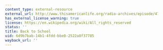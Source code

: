 ```yaml
---
content_type: external-resource
external_url: http://www.thisamericanlife.org/radio-archives/episode/474/back-to-school
has_external_license_warning: true
license: https://en.wikipedia.org/wiki/All_rights_reserved
status: ''
title: Back to School
uid: 6d9b7bab-14b1-4fdd-bbe0-2522a8f37785
wayback_url: ''
---
```

